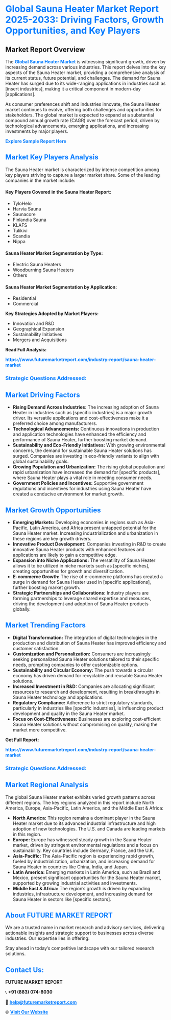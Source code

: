 <h1 style="color: #007BFF;">Global Sauna Heater Market Report 2025-2033: Driving Factors, Growth Opportunities, and Key Players</h1>

<section id="overview">
<h2>Market Report Overview</h2>
<p>The <a href="https://www.futuremarketreport.com/industry-report/sauna-heater-market" style="color: #007BFF; text-decoration: none;"><strong>Global Sauna Heater Market</strong></a> is witnessing significant growth, driven by increasing demand across various industries. This report delves into the key aspects of the Sauna Heater market, providing a comprehensive analysis of its current status, future potential, and challenges. The demand for Sauna Heater has surged due to its wide-ranging applications in industries such as [insert industries], making it a critical component in modern-day [applications].</p>
<p>As consumer preferences shift and industries innovate, the Sauna Heater market continues to evolve, offering both challenges and opportunities for stakeholders. The global market is expected to expand at a substantial compound annual growth rate (CAGR) over the forecast period, driven by technological advancements, emerging applications, and increasing investments by major players.</p>
</section>

<section id="overview">
<p><a href="https://www.futuremarketreport.com/request-sample/reportId=28940" style="color: #007BFF; text-decoration: none;"><strong>Explore Sample Report Here</strong></a></p>
</section>

<section id="key-players">
<h2 style="color: #007BFF;">Market Key Players Analysis</h2>
<p>The Sauna Heater market is characterized by intense competition among key players striving to capture a larger market share. Some of the leading companies in the market include:</p>
<h4>Key Players Covered in the Sauna Heater Report:</h4>
<ul><li>TyloHelo</li><li>Harvia Sauna</li><li>Saunacore</li><li>Finlandia Sauna</li><li>KLAFS</li><li>Tulikivi</li><li>Scandia</li><li>Nippa</li></ul>
<h4>Sauna Heater Market Segmentation by Type:</h4>
<ul><li>Electric Sauna Heaters</li><li>Woodburning Sauna Heaters</li><li>Others</li></ul>

<h4>Sauna Heater Market Segmentation by Application:</h4>
<ul><li>Residential</li><li>Commercial</li></ul>
<p><strong>Key Strategies Adopted by Market Players:</strong></p>
<ul>
<li>Innovation and R&D</li>
<li>Geographical Expansion</li>
<li>Sustainability Initiatives</li>
<li>Mergers and Acquisitions</li>
</ul>
</section>

<section>
<p><strong>Read Full Analysis: </strong></p><a href="https://www.futuremarketreport.com/industry-report/sauna-heater-market" style="color: #007BFF; text-decoration: none;"><strong>https://www.futuremarketreport.com/industry-report/sauna-heater-market</strong></a>
<h3 style="color: #007BFF;">Strategic Questions Addressed:</h3>
</section>

<section id="driving-factors">
<h2 style="color: #007BFF;">Market Driving Factors</h2>
<ul>
<li><strong>Rising Demand Across Industries:</strong> The increasing adoption of Sauna Heater in industries such as [specific industries] is a major growth driver. Its versatile applications and cost-effectiveness make it a preferred choice among manufacturers.</li>
<li><strong>Technological Advancements:</strong> Continuous innovations in production and application technologies have enhanced the efficiency and performance of Sauna Heater, further boosting market demand.</li>
<li><strong>Sustainability and Eco-Friendly Initiatives:</strong> With growing environmental concerns, the demand for sustainable Sauna Heater solutions has surged. Companies are investing in eco-friendly variants to align with global sustainability goals.</li>
<li><strong>Growing Population and Urbanization:</strong> The rising global population and rapid urbanization have increased the demand for [specific products], where Sauna Heater plays a vital role in meeting consumer needs.</li>
<li><strong>Government Policies and Incentives:</strong> Supportive government regulations and incentives for industries using Sauna Heater have created a conducive environment for market growth.</li>
</ul>
</section>

<section id="growth-opportunities">
<h2 style="color: #007BFF;">Market Growth Opportunities</h2>
<ul>
<li><strong>Emerging Markets:</strong> Developing economies in regions such as Asia-Pacific, Latin America, and Africa present untapped potential for the Sauna Heater market. Increasing industrialization and urbanization in these regions are key growth drivers.</li>
<li><strong>Innovative Product Development:</strong> Companies investing in R&D to create innovative Sauna Heater products with enhanced features and applications are likely to gain a competitive edge.</li>
<li><strong>Expansion into Niche Applications:</strong> The versatility of Sauna Heater allows it to be utilized in niche markets such as [specific niches], creating opportunities for growth and diversification.</li>
<li><strong>E-commerce Growth:</strong> The rise of e-commerce platforms has created a surge in demand for Sauna Heater used in [specific applications], further boosting market growth.</li>
<li><strong>Strategic Partnerships and Collaborations:</strong> Industry players are forming partnerships to leverage shared expertise and resources, driving the development and adoption of Sauna Heater products globally.</li>
</ul>
</section>

<section id="trending-factors">
<h2 style="color: #007BFF;">Market Trending Factors</h2>
<ul>
<li><strong>Digital Transformation:</strong> The integration of digital technologies in the production and distribution of Sauna Heater has improved efficiency and customer satisfaction.</li>
<li><strong>Customization and Personalization:</strong> Consumers are increasingly seeking personalized Sauna Heater solutions tailored to their specific needs, prompting companies to offer customizable options.</li>
<li><strong>Sustainability and Circular Economy:</strong> The push towards a circular economy has driven demand for recyclable and reusable Sauna Heater solutions.</li>
<li><strong>Increased Investment in R&D:</strong> Companies are allocating significant resources to research and development, resulting in breakthroughs in Sauna Heater technology and applications.</li>
<li><strong>Regulatory Compliance:</strong> Adherence to strict regulatory standards, particularly in industries like [specific industries], is influencing product development and quality in the Sauna Heater market.</li>
<li><strong>Focus on Cost-Effectiveness:</strong> Businesses are exploring cost-efficient Sauna Heater solutions without compromising on quality, making the market more competitive.</li>
</ul>
</section>

<section>
<p><strong>Get Full Report: </strong></p><a href="https://www.futuremarketreport.com/industry-report/sauna-heater-market" style="color: #007BFF; text-decoration: none;"><strong>https://www.futuremarketreport.com/industry-report/sauna-heater-market</strong></a>
<h3 style="color: #007BFF;">Strategic Questions Addressed:</h3>
</section>


<section id="regional-analysis">
<h2 style="color: #007BFF;">Market Regional Analysis</h2>
<p>The global Sauna Heater market exhibits varied growth patterns across different regions. The key regions analyzed in this report include North America, Europe, Asia-Pacific, Latin America, and the Middle East & Africa:</p>
<ul>
<li><strong>North America:</strong> This region remains a dominant player in the Sauna Heater market due to its advanced industrial infrastructure and high adoption of new technologies. The U.S. and Canada are leading markets in this region.</li>
<li><strong>Europe:</strong> Europe has witnessed steady growth in the Sauna Heater market, driven by stringent environmental regulations and a focus on sustainability. Key countries include Germany, France, and the U.K.</li>
<li><strong>Asia-Pacific:</strong> The Asia-Pacific region is experiencing rapid growth, fueled by industrialization, urbanization, and increasing demand for Sauna Heater in countries like China, India, and Japan.</li>
<li><strong>Latin America:</strong> Emerging markets in Latin America, such as Brazil and Mexico, present significant opportunities for the Sauna Heater market, supported by growing industrial activities and investments.</li>
<li><strong>Middle East & Africa:</strong> The region’s growth is driven by expanding industries, infrastructure development, and increasing demand for Sauna Heater in sectors like [specific sectors].</li>
</ul>
</section>

<footer>
<h2 style="color: #007BFF;">About FUTURE MARKET REPORT</h2>
<p>We are a trusted name in market research and advisory services, delivering actionable insights and strategic support to businesses across diverse industries. Our expertise lies in offering:</p>

<p>Stay ahead in today’s competitive landscape with our tailored research solutions.</p>

<h2 style="color: #007BFF;">Contact Us:</h2>
<p><strong>FUTURE MARKET REPORT</strong></p>
<p>📞 <strong>+91 (883) 074-8030</strong></p>
<p>📧 <strong><a href="mailto:help@futuremarketreport.com" style="color: #007BFF;">help@futuremarketreport.com</a></strong></p>
<p>🌐 <strong><a href="https://www.futuremarketreport.com/" style="color: #007BFF;">Visit Our Website</a></strong></p>
</footer>